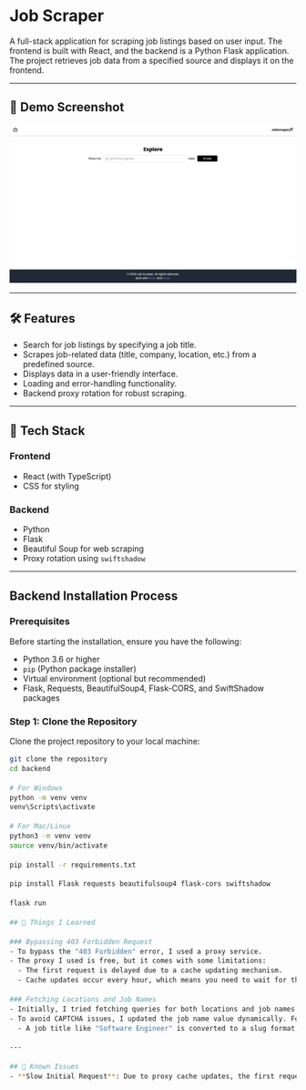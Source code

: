 # Job Scraper

A full-stack application for scraping job listings based on user input. The frontend is built with React, and the backend is a Python Flask application. The project retrieves job data from a specified source and displays it on the frontend.

---

## 🚀 Demo Screenshot

![Job Scraper UI](frontend/public/mainScreen.png)

---

## 🛠 Features

- Search for job listings by specifying a job title.
- Scrapes job-related data (title, company, location, etc.) from a predefined source.
- Displays data in a user-friendly interface.
- Loading and error-handling functionality.
- Backend proxy rotation for robust scraping.

---

## 🔧 Tech Stack

### Frontend

- React (with TypeScript)
- CSS for styling

### Backend

- Python
- Flask
- Beautiful Soup for web scraping
- Proxy rotation using `swiftshadow`

---

## Backend Installation Process

### Prerequisites

Before starting the installation, ensure you have the following:

- Python 3.6 or higher
- `pip` (Python package installer)
- Virtual environment (optional but recommended)
- Flask, Requests, BeautifulSoup4, Flask-CORS, and SwiftShadow packages

### Step 1: Clone the Repository

Clone the project repository to your local machine:

```bash
git clone the repository
cd backend

# For Windows
python -m venv venv
venv\Scripts\activate

# For Mac/Linux
python3 -m venv venv
source venv/bin/activate

pip install -r requirements.txt

pip install Flask requests beautifulsoup4 flask-cors swiftshadow

flask run

## 📝 Things I Learned

### Bypassing 403 Forbidden Request
- To bypass the "403 Forbidden" error, I used a proxy service.
- The proxy I used is free, but it comes with some limitations:
  - The first request is delayed due to a cache updating mechanism.
  - Cache updates occur every hour, which means you need to wait for the cache to refresh after initial usage.

### Fetching Locations and Job Names
- Initially, I tried fetching queries for both locations and job names. However, this approach triggered a CAPTCHA challenge.
- To avoid CAPTCHA issues, I updated the job name value dynamically. For example:
  - A job title like "Software Engineer" is converted to a slug format, i.e., `software-engineer`, before sending the request.

---

## 🐛 Known Issues
- **Slow Initial Request**: Due to proxy cache updates, the first request might take longer to process.
```
